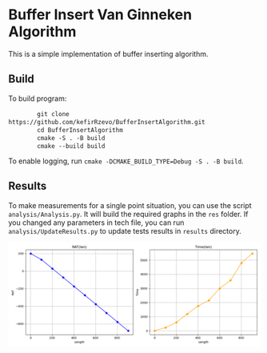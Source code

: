 # Buffer Insert Van Ginneken Algorithm
This is a simple implementation of buffer inserting algorithm.

## Build
To build program:
```
        git clone https://github.com/kefirRzevo/BufferInsertAlgorithm.git
        cd BufferInsertAlgorithm
        cmake -S . -B build
        cmake --build build
```
To enable logging, run `cmake -DCMAKE_BUILD_TYPE=Debug -S . -B build`.

## Results

To make measurements for a single point situation, you can use the script
`analysis/Analysis.py`. It will build the required graphs in the `res` folder.
If you changed any parameters in tech file, you can run
`analysis/UpdateResults.py` to update tests results in `results` directory.

![plot](./res/results.png)
